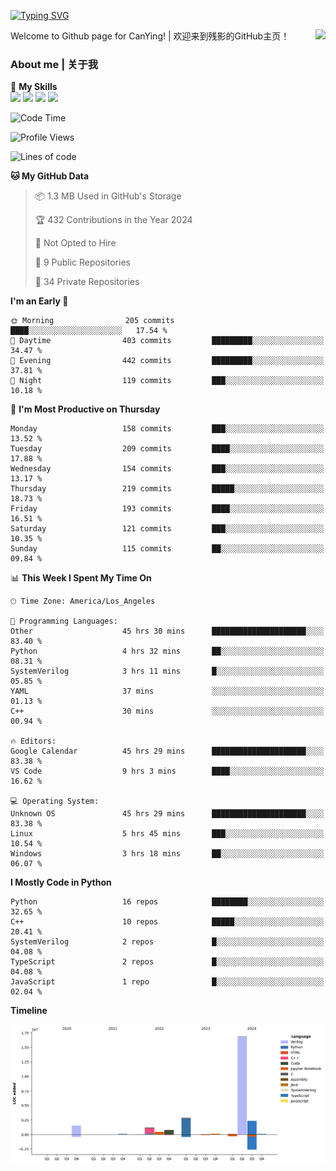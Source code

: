 [![Typing SVG](https://readme-typing-svg.herokuapp.com?size=25&duration=3500&color=00FFFF&vCenter=true&width=250&height=40&lines=Hi+Welcome+%F0%9F%91%8B%F0%9F%8F%BB;I'm+CanYing|残影)](https://git.io/typing-svg)

<a href="#">
  <img align="right" src="https://github-readme-stats.vercel.app/api?username=CanYing0913&count_private=true&rank_icon=github&show_icons=true&bg_color=15,f2f7fd,E0EAFC&" />
</a>

Welcome to Github page for CanYing! | 欢迎来到残影的GitHub主页！

### About me | 关于我

🌟 **My Skills**  
![](https://img.shields.io/badge/-C-A8B9CC?style=flat-square&logo=C&logoColor=fff)
![](https://img.shields.io/badge/-C++-00599C?style=flat-square&logo=Cpp&logoColor=fff)
![](https://img.shields.io/badge/-Python-3776AB?style=flat-square&logo=Python&logoColor=fff)
![](https://img.shields.io/badge/-Linux-000000?style=flat-square&logo=Linux&logoColor=fff)

<!--START_SECTION:waka-->
![Code Time](http://img.shields.io/badge/Code%20Time-1%2C023%20hrs%2029%20mins-blue)

![Profile Views](http://img.shields.io/badge/Profile%20Views-9-blue)

![Lines of code](https://img.shields.io/badge/From%20Hello%20World%20I%27ve%20Written-26.4%20million%20lines%20of%20code-blue)

**🐱 My GitHub Data** 

> 📦 1.3 MB Used in GitHub's Storage 
 > 
> 🏆 432 Contributions in the Year 2024
 > 
> 🚫 Not Opted to Hire
 > 
> 📜 9 Public Repositories 
 > 
> 🔑 34 Private Repositories 
 > 
**I'm an Early 🐤** 

```text
🌞 Morning                205 commits         ████░░░░░░░░░░░░░░░░░░░░░   17.54 % 
🌆 Daytime                403 commits         █████████░░░░░░░░░░░░░░░░   34.47 % 
🌃 Evening                442 commits         █████████░░░░░░░░░░░░░░░░   37.81 % 
🌙 Night                  119 commits         ███░░░░░░░░░░░░░░░░░░░░░░   10.18 % 
```
📅 **I'm Most Productive on Thursday** 

```text
Monday                   158 commits         ███░░░░░░░░░░░░░░░░░░░░░░   13.52 % 
Tuesday                  209 commits         ████░░░░░░░░░░░░░░░░░░░░░   17.88 % 
Wednesday                154 commits         ███░░░░░░░░░░░░░░░░░░░░░░   13.17 % 
Thursday                 219 commits         █████░░░░░░░░░░░░░░░░░░░░   18.73 % 
Friday                   193 commits         ████░░░░░░░░░░░░░░░░░░░░░   16.51 % 
Saturday                 121 commits         ███░░░░░░░░░░░░░░░░░░░░░░   10.35 % 
Sunday                   115 commits         ██░░░░░░░░░░░░░░░░░░░░░░░   09.84 % 
```


📊 **This Week I Spent My Time On** 

```text
🕑︎ Time Zone: America/Los_Angeles

💬 Programming Languages: 
Other                    45 hrs 30 mins      █████████████████████░░░░   83.40 % 
Python                   4 hrs 32 mins       ██░░░░░░░░░░░░░░░░░░░░░░░   08.31 % 
SystemVerilog            3 hrs 11 mins       █░░░░░░░░░░░░░░░░░░░░░░░░   05.85 % 
YAML                     37 mins             ░░░░░░░░░░░░░░░░░░░░░░░░░   01.13 % 
C++                      30 mins             ░░░░░░░░░░░░░░░░░░░░░░░░░   00.94 % 

🔥 Editors: 
Google Calendar          45 hrs 29 mins      █████████████████████░░░░   83.38 % 
VS Code                  9 hrs 3 mins        ████░░░░░░░░░░░░░░░░░░░░░   16.62 % 

💻 Operating System: 
Unknown OS               45 hrs 29 mins      █████████████████████░░░░   83.38 % 
Linux                    5 hrs 45 mins       ███░░░░░░░░░░░░░░░░░░░░░░   10.54 % 
Windows                  3 hrs 18 mins       ██░░░░░░░░░░░░░░░░░░░░░░░   06.07 % 
```

**I Mostly Code in Python** 

```text
Python                   16 repos            ████████░░░░░░░░░░░░░░░░░   32.65 % 
C++                      10 repos            █████░░░░░░░░░░░░░░░░░░░░   20.41 % 
SystemVerilog            2 repos             █░░░░░░░░░░░░░░░░░░░░░░░░   04.08 % 
TypeScript               2 repos             █░░░░░░░░░░░░░░░░░░░░░░░░   04.08 % 
JavaScript               1 repo              █░░░░░░░░░░░░░░░░░░░░░░░░   02.04 % 
```



**Timeline**

![Lines of Code chart](https://raw.githubusercontent.com/CanYing0913/CanYing0913/master/assets/bar_graph.png)


<!--END_SECTION:waka-->
